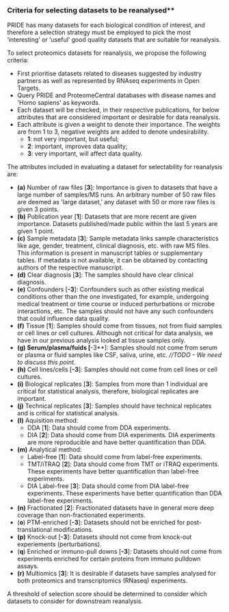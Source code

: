 ### Criteria for selecting datasets to be reanalysed**

PRIDE has many datasets for each biological condition of interest, and therefore a selection strategy must be employed to pick the most ‘interesting’ or ‘useful’ good quality datasets that are suitable for reanalysis.

To select proteomics datasets for reanalysis, we propose the following criteria:

- First prioritise datasets related to diseases suggested by industry partners as well as represented by RNAseq experiments in Open Targets.
- Query PRIDE and ProteomeCentral databases with disease names and 'Homo sapiens' as keywords. 
- Each dataset will be checked, in their respective publications, for below attributes that are considered important or desirable for data reanalysis. 
- Each attribute is given a weight to denote their importance. The weights are from 1 to 3, negative weights are added to denote undesirability.
  - **1**: not very important, but useful; 
  - **2**: important, improves data quality;
  - **3**: very important, will affect data quality.

The attributes included in evaluating a dataset for selectability for reanalysis are:

- **(a)** Number of raw files [**3**]: Importance is given to datasets that have a large number of samples/MS runs. An arbitrary number of 50 raw files are deemed as 'large dataset,’ any dataset with 50 or more raw files is given 3 points.
- **(b)** Publication year [**1**]: Datasets that are more recent are given importance. Datasets published/made public within the last 5 years are given 1 point.
- **(c)** Sample metadata [**3**]: Sample metadata links sample characteristics like age, gender, treatment, clinical diagnosis, etc. with raw MS files. This information is present in manuscript tables or supplementary tables. If metadata is not available, it can be obtained by contacting authors of the respective manuscript. 
- **(d)** Clear diagnosis [**3**]: The samples should have clear clinical diagnosis.
- **(e)** Confounders [**-3**]: Confounders such as other existing medical conditions other than the one investigated, for example, undergoing medical treatment or time course or induced perturbations or microbe interactions, etc. The samples should not have any such confounders that could influence data quality.
- **(f)** Tissue [**1**]: Samples should come from tissues, not from fluid samples or cell lines or cell cultures. Although not critical for data analysis, we have in our previous analysis looked at tissue samples only.
- **(**g**) Serum/plasma/fuids  [**-3**]: Samples should not come from serum or plasma or fluid samples like CSF, saliva, urine, etc. 
_//TODO - We need to discuss this point._
- **(h)** Cell lines/cells [**-3**]: Samples should not come from cell lines or cell cultures.
- **(i)** Biological replicates [**3**]: Samples from more than 1 individual are critical for statistical analysis, therefore, biological replicates are important. 
- **(j)** Technical replicates [**3**]: Samples should have technical replicates and is critical for statistical analysis. 
- **(l)** Aquisition method: 
   - DDA [**1**]: Data should come from DDA experiments. 
   - DIA [**2**]: Data should come from DIA experiments. DIA experiments are more reproducible and have better quantification than DDA.
- **(m)** Analytical method: 
   - Label-free [**1**]: Data should come from label-free experiments.
   - TMT/iTRAQ [**2**]: Data should come from TMT or iTRAQ experiments. These experiments have better quantification than label-free experiments.
   - DIA Label-free [**3**]: Data should come from DIA label-free experiments. These experiments have better quantification than DDA label-free experiments. 
- **(n)** Fractionated [**2**]: Fractionated datasets have in general more deep coverage than non-fractionated experiments. 
- (**o**) PTM-enriched [**-3**]: Datasets should not be enriched for post-translational modifications. 
- **(p)** Knock-out [**-3**]: Datasets should not come from knock-out experiements (perturbations). 
- (**q**) Enriched or immuno-pull downs [**-3**]: Datasets should not come from experiments enriched for certain proteins from immuno pulldown assays. 
- **(r)** Multiomics [**3**]: It is desirable if datasets have samples analysed for both proteomics and transcriptomics (RNaseq) experiments. 

A threshold of selection score should be determined to consider which datasets to consider for downstream reanalysis. 
